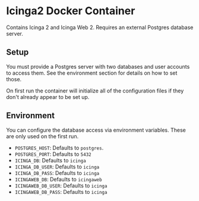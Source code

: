 # Icinga2 Docker Container

Contains Icinga 2 and Icinga Web 2. Requires an external Postgres database server.

## Setup

You must provide a Postgres server with two databases and user accounts to access them. See the
environment section for details on how to set those.

On first run the container will initialize all of the configuration files if they don't already
appear to be set up.

## Environment

You can configure the database access via environment variables. These are only used on the first
run.

* `POSTGRES_HOST`: Defaults to `postgres`.
* `POSTGRES_PORT`: Defaults to `5432`
* `ICINGA_DB`: Defaults to `icinga`
* `ICINGA_DB_USER`: Defaults to `icinga`
* `ICINGA_DB_PASS`: Defaults to `icinga`
* `ICINGAWEB_DB`: Defaults to `icingaweb`
* `ICINGAWEB_DB_USER`: Defaults to `icinga`
* `ICINGAWEB_DB_PASS`: Defaults to `icinga`
